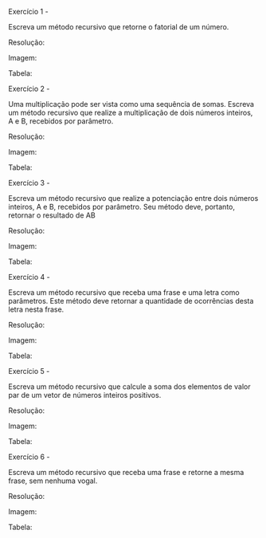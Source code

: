 Exercício 1 -

Escreva um método recursivo que retorne o fatorial de um número.

Resolução: 

Imagem:

Tabela:


Exercício 2 -

Uma multiplicação pode ser vista como uma sequência de somas. Escreva um método recursivo que realize a multiplicação de dois números inteiros, A e B, recebidos por parâmetro.

Resolução: 

Imagem:

Tabela:


Exercício 3 -

Escreva um método recursivo que realize a potenciação entre dois números inteiros, A e B, recebidos por parâmetro. Seu método deve, portanto, retornar o resultado de AB

Resolução: 

Imagem:

Tabela:

Exercício 4 -

Escreva um método recursivo que receba uma frase e uma letra como parâmetros. Este método deve retornar a quantidade de ocorrências desta letra nesta frase.

Resolução: 

Imagem:

Tabela:


Exercício 5 -

Escreva um método recursivo que calcule a soma dos elementos de valor par de um vetor de números inteiros positivos.

Resolução: 

Imagem:

Tabela:


Exercício 6 -

Escreva um método recursivo que receba uma frase e retorne a mesma frase, sem nenhuma vogal. 

Resolução: 

Imagem:

Tabela:
